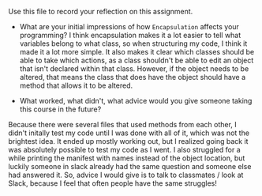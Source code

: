 Use this file to record your reflection on this assignment.

- What are your initial impressions of how `Encapsulation` affects your programming? 
I think encapsulation makes it a lot easier to tell what variables belong to what class, so when structuring my code, I think it made it a lot more simple. It also makes it clear which classes should be able to take which actions, as a class shouldn't be able to edit an object that isn't declared within that class. However, if the object needs to be altered, that means the class that does have the object should have a method that allows it to be altered. 

- What worked, what didn't, what advice would you give someone taking this course in the future? 

Because there were several files that used methods from each other, I didn't initally test my code until I was done with all of it, which was not the brightest idea. It ended up mostly working out, but I realized going back it was absolutely possible to test my code as I went. I also struggled for a while printing the manifest with names instead of the object location, but luckily someone in slack already had the same question and someone else had answered it. So, advice I would give is to talk to classmates / look at Slack, because I feel that often people have the same struggles!

